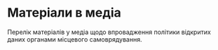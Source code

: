 # Матеріали в медіа

Перелік матеріалів у медіа щодо впровадження політики відкритих даних органами місцевого самоврядування.
